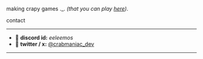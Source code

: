 making crapy games ._. *(that you can play [here](crabmaniac.carrd.co))*.

contact
__________________________________
- 💬 **discord id:** *eeleemos*
- 📝 **twitter / x:** [@crabmaniac_dev](https://twitter.com/crabmaniac_dev)
__________________________________
